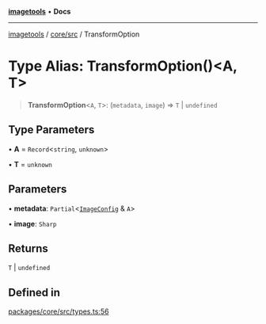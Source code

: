 [**imagetools**](../../../README.md) • **Docs**

***

[imagetools](../../../modules.md) / [core/src](../README.md) / TransformOption

# Type Alias: TransformOption()\<A, T\>

> **TransformOption**\<`A`, `T`\>: (`metadata`, `image`) => `T` \| `undefined`

## Type Parameters

• **A** = `Record`\<`string`, `unknown`\>

• **T** = `unknown`

## Parameters

• **metadata**: `Partial`\<[`ImageConfig`](ImageConfig.md) & `A`\>

• **image**: `Sharp`

## Returns

`T` \| `undefined`

## Defined in

[packages/core/src/types.ts:56](https://github.com/JonasKruckenberg/imagetools/blob/b6421598cd4879d5c28755c1d558f8b5955cc5a1/packages/core/src/types.ts#L56)
